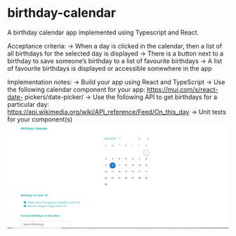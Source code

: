 # birthday-calendar
A birthday calendar app implemented using Typescript and React.

Acceptance criteria:
-> When a day is clicked in the calendar, then a list of all birthdays for the selected day is displayed
-> There is a button next to a birthday to save someone’s birthday to a list of favourite birthdays
-> A list of favourite birthdays is displayed or accessible somewhere in the app

Implementation notes:
-> Build your app using React and TypeScript
-> Use the following calendar component for your app: https://mui.com/x/react-date-
pickers/date-picker/
-> Use the following API to get birthdays for a particular day:
https://api.wikimedia.org/wiki/API_reference/Feed/On_this_day
-> Unit tests for your component(s)
![alt text](image.png)